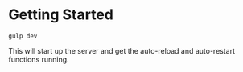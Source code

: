 # Getting Started

`gulp dev` 

This will start up the server and get the auto-reload and auto-restart functions running.